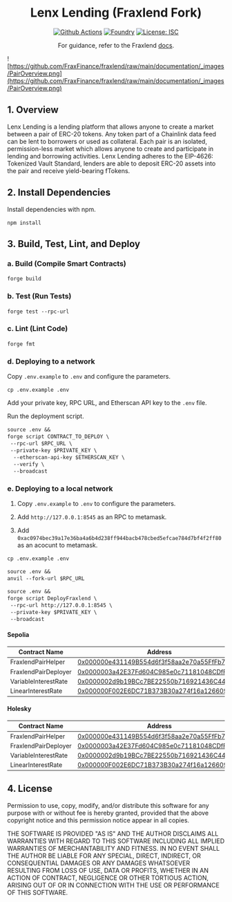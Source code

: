 <div style="text-align:center;">

# Lenx Lending (Fraxlend Fork)
[![Github Actions][gha-badge]][gha] [![Foundry][foundry-badge]][foundry] [![License: ISC][license-badge]][license]

[gha]: https://github.com/lenx-finance/lenx-lending/actions
[gha-badge]: https://github.com/lenx-finance/lenx-lending/actions/workflows/test.yml/badge.svg
[foundry]: https://getfoundry.sh/
[foundry-badge]: https://img.shields.io/badge/Built%20with-Foundry-FFDB1C.svg
[license]: https://opensource.org/license/ISC
[license-badge]: https://img.shields.io/badge/License-ISC-blue.svg

For guidance, refer to the Fraxlend [docs](https://docs.frax.finance/fraxlend/fraxlend-overview).
</div>

![https://github.com/FraxFinance/fraxlend/raw/main/documentation/_images/PairOverview.png](https://github.com/FraxFinance/fraxlend/raw/main/documentation/_images/PairOverview.png)

## 1. Overview

Lenx Lending is a lending platform that allows anyone to create a market between a pair of ERC-20 tokens. 
Any token part of a Chainlink data feed can be lent to borrowers or used as collateral.  Each pair is an isolated, 
permission-less market which allows anyone to create and participate in lending and borrowing activities. 
Lenx Lending adheres to the EIP-4626: Tokenized Vault Standard, lenders are able to deposit ERC-20 assets into the 
pair and receive yield-bearing fTokens.

## 2. Install Dependencies

Install dependencies with npm.
```shell
npm install
```

## 3. Build, Test, Lint, and Deploy

### a. Build (Compile Smart Contracts)

```shell
forge build
```

### b. Test (Run Tests)    

```shell
forge test --rpc-url 
```

### c. Lint (Lint Code)

```shell
forge fmt
```

### d. Deploying to a network

Copy `.env.example` to `.env` and configure the parameters.

```shell
cp .env.example .env
```
Add your private key, RPC URL, and Etherscan API key to the `.env` file.

Run the deployment script.
```shell
source .env && 
forge script CONTRACT_TO_DEPLOY \
 --rpc-url $RPC_URL \
 --private-key $PRIVATE_KEY \
  --etherscan-api-key $ETHERSCAN_KEY \
  --verify \
  --broadcast
```

### e. Deploying to a local network

1) Copy `.env.example` to `.env` to configure the parameters.

2) Add `http://127.0.0.1:8545` as an RPC to metamask.

3) Add `0xac0974bec39a17e36ba4a6b4d238ff944bacb478cbed5efcae784d7bf4f2ff80` as an acocunt to metamask.

```shell
cp .env.example .env
```

```shell
source .env && 
anvil --fork-url $RPC_URL
```

```shell
source .env &&
forge script DeployFraxlend \
 --rpc-url http://127.0.0.1:8545 \
 --private-key $PRIVATE_KEY \
 --broadcast
```

#### Sepolia

| Contract Name          | Address                                                                                                                    |
|------------------------|----------------------------------------------------------------------------------------------------------------------------|
| FraxlendPairHelper    | [0x000000e431149B554d6f3f58aa2e70a55FfFb7CA](https://sepolia.etherscan.io/address/0x000000e431149B554d6f3f58aa2e70a55FfFb7CA) |
| FraxlendPairDeployer  | [0x0000003a42E37Fd604C985e0c71181048CDfF1e2](https://sepolia.etherscan.io/address/0x0000003a42E37Fd604C985e0c71181048CDfF1e2) |
| VariableInterestRate  | [0x0000002d9b19BCc7BE22550b716921436C445144](https://sepolia.etherscan.io/address/0x0000002d9b19BCc7BE22550b716921436C445144) |
| LinearInterestRate    | [0x000000F002E6DC71B373B30a274f16a126609960](https://sepolia.etherscan.io/address/0x000000F002E6DC71B373B30a274f16a126609960) |


#### Holesky

| Contract Name          | Address                                                                                                                    |
|------------------------|----------------------------------------------------------------------------------------------------------------------------|
| FraxlendPairHelper    | [0x000000e431149B554d6f3f58aa2e70a55FfFb7CA](https://holesky.etherscan.io/address/0x000000e431149B554d6f3f58aa2e70a55FfFb7CA) |
| FraxlendPairDeployer  | [0x0000003a42E37Fd604C985e0c71181048CDfF1e2](https://holesky.etherscan.io/address/0x0000003a42E37Fd604C985e0c71181048CDfF1e2) |
| VariableInterestRate  | [0x0000002d9b19BCc7BE22550b716921436C445144](https://holesky.etherscan.io/address/0x0000002d9b19BCc7BE22550b716921436C445144) |
| LinearInterestRate    | [0x000000F002E6DC71B373B30a274f16a126609960](https://holesky.etherscan.io/address/0x000000F002E6DC71B373B30a274f16a126609960) |


## 4. License
Permission to use, copy, modify, and/or distribute this software for any purpose with or without fee is hereby granted, 
provided that the above copyright notice and this permission notice appear in all copies.

THE SOFTWARE IS PROVIDED "AS IS" AND THE AUTHOR DISCLAIMS ALL WARRANTIES WITH REGARD TO THIS SOFTWARE INCLUDING ALL 
IMPLIED WARRANTIES OF MERCHANTABILITY AND FITNESS. IN NO EVENT SHALL THE AUTHOR BE LIABLE FOR ANY SPECIAL, DIRECT, 
INDIRECT, OR CONSEQUENTIAL DAMAGES OR ANY DAMAGES WHATSOEVER RESULTING FROM LOSS OF USE, DATA OR PROFITS, WHETHER IN AN 
ACTION OF CONTRACT, NEGLIGENCE OR OTHER TORTIOUS ACTION, ARISING OUT OF OR IN CONNECTION WITH THE USE OR PERFORMANCE 
OF THIS SOFTWARE.